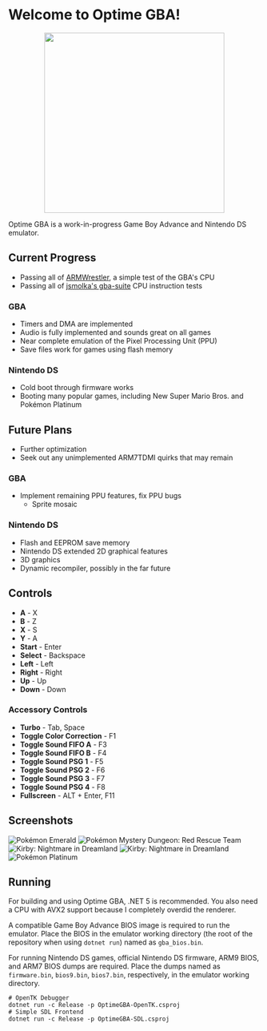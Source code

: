 
# Welcome to Optime GBA!

<div align="center">
<img width="360px" src="img/optime-gba-full.gif">
</div>

Optime GBA is a work-in-progress Game Boy Advance and Nintendo DS emulator.

## Current Progress
 - Passing all of [ARMWrestler](https://github.com/destoer/armwrestler-gba-fixed), a simple test of the GBA's CPU
 - Passing all of [jsmolka's gba-suite](https://github.com/jsmolka/gba-suite) CPU instruction tests
### GBA
 - Timers and DMA are implemented
 - Audio is fully implemented and sounds great on all games
 - Near complete emulation of the Pixel Processing Unit (PPU)
 - Save files work for games using flash memory

### Nintendo DS
 - Cold boot through firmware works
 - Booting many popular games, including New Super Mario Bros. and Pokémon Platinum

## Future Plans
 - Further optimization
 - Seek out any unimplemented ARM7TDMI quirks that may remain

### GBA
 - Implement remaining PPU features, fix PPU bugs
    - Sprite mosaic
### Nintendo DS
 - Flash and EEPROM save memory
 - Nintendo DS extended 2D graphical features
 - 3D graphics
 - Dynamic recompiler, possibly in the far future


## Controls
 - **A** - X
 - **B** - Z
 - **X** - S
 - **Y** - A
 - **Start** - Enter
 - **Select** - Backspace
 - **Left** - Left
 - **Right** - Right
 - **Up** - Up
 - **Down** - Down

### Accessory Controls
 - **Turbo** - Tab, Space
 - **Toggle Color Correction** - F1
 - **Toggle Sound FIFO A** - F3
 - **Toggle Sound FIFO B** - F4
 - **Toggle Sound PSG 1** - F5
 - **Toggle Sound PSG 2** - F6
 - **Toggle Sound PSG 3** - F7
 - **Toggle Sound PSG 4** - F8
 - **Fullscreen** - ALT + Enter, F11


## Screenshots

![Pokémon Emerald](/img/emerald.png)
![Pokémon Mystery Dungeon: Red Rescue Team](/img/pmd.png)
![Kirby: Nightmare in Dreamland](/img/kirby_nightmare_in_dreamland.png)
![Kirby: Nightmare in Dreamland](/img/kirby_nightmare_in_dreamland.png)
![Pokémon Platinum](/img/platinum-wip.png)

## Running

For building and using Optime GBA, .NET 5 is recommended. You also need a CPU with AVX2 support because I completely overdid the renderer.

A compatible Game Boy Advance BIOS image is required to run the emulator. Place the BIOS in the emulator working directory (the root of the repository when using `dotnet run`) named as `gba_bios.bin`. 

For running Nintendo DS games, official Nintendo DS firmware, ARM9 BIOS, and ARM7 BIOS dumps are required. Place the dumps named as `firmware.bin`, `bios9.bin`, `bios7.bin`, respectively, in the emulator working directory.  

```
# OpenTK Debugger
dotnet run -c Release -p OptimeGBA-OpenTK.csproj
# Simple SDL Frontend 
dotnet run -c Release -p OptimeGBA-SDL.csproj
```
